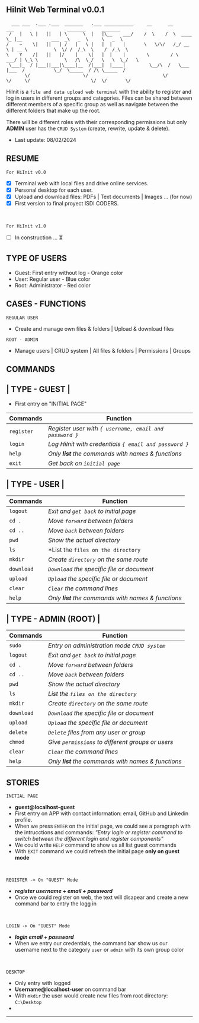 ## HiInit Web Terminal v0.0.1

      ___ ___  .___ .___  _______   .___ ___________     __      __        ___                    _______      _______        
     /   |   \ |   ||   | \      \  |   |\__    ___/    /  \    /  \  ____ \_ |__           ___  _\   _  \     \   _  \     
    /    ~    \|   ||   | /   |   \ |   |  |    |       \   \/\/   /_/ __ \ | __ \          \  \/ /  /_\  \    /  /_\  \    
    \    Y    /|   ||   |/    |    \|   |  |    |        \        / \  ___/ | \_\ \          \   /\  \_/   \   \  \_/   \   
     \___|_  / |___||___|\____|__  /|___|  |____|         \__/\  /   \___   |___  /           \_/  \_____  / /\ \_____  /   
           \/                    \/                            \/        \/     \/                       \/  \/       \/    

HiInit is a `file and data upload web terminal` with the ability to register and log in users in different groups and categories.
Files can be shared between different members of a specific group as well as navigate between the different folders that make up the root.

There will be different roles with their corresponding permissions but only **ADMIN** user has the `CRUD System` (create, rewrite, update & delete).

- Last update: 08/02/2024 

## RESUME

`For HiInit v0.0`
- [x] Terminal web with local files and drive online services.
- [x] Personal desktop for each user.
- [x] Upload and download files: PDFs | Text documents | Images ... (for now)
- [x] First version to final proyect ISDI CODERS.

<br>

`For HiInit v1.0`
- [ ] In construction ... ⏳ 

## TYPE OF USERS

- Guest: First entry without log - Orange color
- User: Regular user - Blue color
- Root: Administrator - Red color

## CASES - FUNCTIONS 

`REGULAR USER`

- Create and manage own files & folders | Upload & download files 

`ROOT - ADMIN`

- Manage users | CRUD system | All files & folders | Permissions | Groups 

## COMMANDS

## | TYPE - GUEST |

- First entry on "INITIAL PAGE"

|   Commands  | Function                                                   |
|  ---------  | --------                                                   | 
|  `register` | *Register user with `{ username, email and password }`*    |
|   `login`   | *Log HiInit with credentials `{ email and password }`*     |
|    `help`   | *Only **list** the commands with names & functions*        |
|    `exit`   | *Get back on `initial page`*                               |

## | TYPE - USER |

|   Commands  | Function                                                   |
|  ---------  | --------                                                   |
|   `logout`  | *Exit and `get back` to initial page*                      |
|    `cd .`   | *Move `forward` between folders*                           |
|    `cd ..`  | *Move `back` between folders*                              |
|    `pwd`    | *Show the actual directory*                                |
|     `ls`    | *List the `files on the directory`                         |
|   `mkdir`   | *Create `directory` on the same route*                     |
|  `download` | *`Download` the specific file or document*                 |
|   `upload`  | *`Upload` the specific file or document*                   |
|   `clear`   | *`Clear` the command lines*                                |
|    `help`   | *Only **list** the commands with names & functions*        |

## | TYPE - ADMIN (ROOT) |

|   Commands  | Function                                                   |
|  ---------  | --------                                                   |
|    `sudo`   | *Entry on administration mode `CRUD system`*               |
|   `logout`  | *Exit and `get back` to initial page*                      |
|    `cd .`   | *Move `forward` between folders*                           |
|    `cd ..`  | *Move `back` between folders*                              |
|    `pwd`    | *Show the actual directory*                                |
|     `ls`    | *List the `files on the directory`*                        |
|   `mkdir`   | *Create `directory` on the same route*                     |
|  `download` | *`Download` the specific file or document*                 |
|   `upload`  | *`Upload` the specific file or document*                   |
|   `delete`  | *`Delete` files from any user or group*                    |
|   `chmod`   | *Give `permissions` to different groups or users*          |
|   `clear`   | *`Clear` the command lines*                                |
|    `help`   | *Only **list** the commands with names & functions*        |

## STORIES

`INITIAL PAGE`
- **guest@localhost-guest**
- First entry on APP with contact information: email, GitHub and Linkedin profile.
- When we press `ENTER` on the initial page, we could see a paragraph with the intrucctions and commands: *"Entry login or register command to switch between the different login and register components"*
- We could write `HELP` command to show us all list guest commands
- With `EXIT` command we could refresh the initial page **only on guest mode**

<br>

`REGISTER -> On "GUEST" Mode`
- ***register username + email + password***
- Once we could register on web, the text will disapear and create a new command bar to entry the logg in

<br>

`LOGIN -> On "GUEST" Mode`
- ***login email + password***
- When we entry our credentials, the command bar show us our username next to the category `user` or `admin` with its own group color

<br>

`DESKTOP`
- Only entry with logged
- **Username@localhost-user** on command bar
- With `mkdir` the user would create new files from root directory: `C:\Desktop`
- 
- - - - - - - - - - - - - - - - - - - - - - - - - - - - - - - - - - - - - - - - - - - - - - - - - - - - - - 
